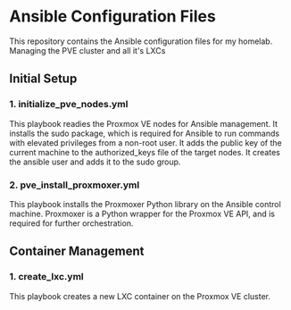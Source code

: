 # Ansible Configuration Files

This repository contains the Ansible configuration files for my homelab. Managing the PVE cluster and all it's LXCs

## Initial Setup

### 1. initialize_pve_nodes.yml

This playbook readies the Proxmox VE nodes for Ansible management.
It installs the sudo package, which is required for Ansible to run commands with elevated privileges from a non-root user.
It adds the public key of the current machine to the authorized_keys file of the target nodes.
It creates the ansible user and adds it to the sudo group.

### 2. pve_install_proxmoxer.yml

This playbook installs the Proxmoxer Python library on the Ansible control machine.
Proxmoxer is a Python wrapper for the Proxmox VE API, and is required for further orchestration.

## Container Management

### 1. create_lxc.yml

This playbook creates a new LXC container on the Proxmox VE cluster.

